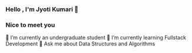 ### Hello , I'm Jyoti Kumari 👋
### Nice to meet you
🔭 I’m currently an undergraduate student
🌱 I’m currently learning Fullstack Development
💬 Ask me about Data Structures and Algorithms

 
